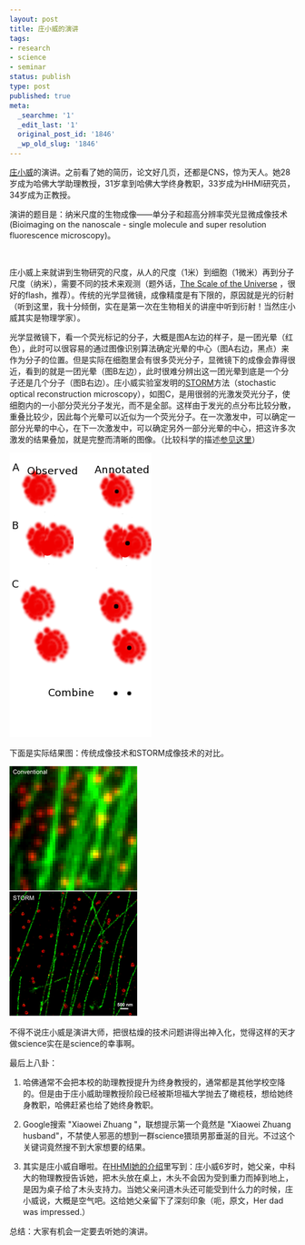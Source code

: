 ```yaml
---
layout: post
title: 庄小威的演讲
tags:
- research
- science
- seminar
status: publish
type: post
published: true
meta:
  _searchme: '1'
  _edit_last: '1'
  original_post_id: '1846'
  _wp_old_slug: '1846'
---
```


<a href="http://zhuang.harvard.edu/" target="_blank">庄小威</a>的演讲。之前看了她的简历，论文好几页，还都是CNS，惊为天人。她28岁成为哈佛大学助理教授，31岁拿到哈佛大学终身教职，33岁成为HHMI研究员，34岁成为正教授。

演讲的题目是：纳米尺度的生物成像——单分子和超高分辨率荧光显微成像技术 (Bioimaging on the nanoscale - single molecule and super resolution fluorescence microscopy)。

 

庄小威上来就讲到生物研究的尺度，从人的尺度（1米）到细胞（1微米）再到分子尺度（纳米），需要不同的技术来观测（题外话，<a href="http://www.newgrounds.com/portal/view/525347" target="_blank">The Scale of the Universe</a> ，很好的flash，推荐）。传统的光学显微镜，成像精度是有下限的，原因就是光的衍射（听到这里，我十分倾倒，实在是第一次在生物相关的讲座中听到衍射！当然庄小威其实是物理学家）。

光学显微镜下，看一个荧光标记的分子，大概是图A左边的样子，是一团光晕（红色），此时可以很容易的通过图像识别算法确定光晕的中心（图A右边，黑点）来作为分子的位置。但是实际在细胞里会有很多荧光分子，显微镜下的成像会靠得很近，看到的就是一团光晕（图B左边），此时很难分辨出这一团光晕到底是一个分子还是几个分子（图B右边）。庄小威实验室发明的<a href="http://zhuang.harvard.edu/storm.html" target="_blank">STORM</a>方法（stochastic optical reconstruction microscopy），如图C，是用很弱的光激发荧光分子，使细胞内的一小部分荧光分子发光，而不是全部。这样由于发光的点分布比较分散，重叠比较少，因此每个光晕可以近似为一个荧光分子。在一次激发中，可以确定一部分光晕的中心，在下一次激发中，可以确定另外一部分光晕的中心，把这许多次激发的结果叠加，就是完整而清晰的图像。（比较科学的描述<a href="http://zhuang.harvard.edu/storm.html" target="_blank">参见这里</a>）

![](/images/2011/09/sketch1.png)

下面是实际结果图：传统成像技术和STORM成像技术的对比。

![](/images/2011/09/storm_figure_cover.png)

不得不说庄小威是演讲大师，把很枯燥的技术问题讲得出神入化，觉得这样的天才做science实在是science的幸事啊。

最后上八卦：

1. 哈佛通常不会把本校的助理教授提升为终身教授的，通常都是其他学校空降的。但是由于庄小威助理教授阶段已经被斯坦福大学抛去了橄榄枝，想给她终身教职，哈佛赶紧也给了她终身教职。

2. Google搜索 "Xiaowei Zhuang "，联想提示第一个竟然是 "Xiaowei Zhuang husband"，不禁使人邪恶的想到一群science猥琐男那垂涎的目光。不过这个关键词竟然搜不到大家想要的结果。

3. 其实是庄小威自曝啦。在<a href="http://www.hhmi.org/research/investigators/zhuang_bio.html" target="_blank">HHMI她的介绍</a>里写到：庄小威6岁时，她父亲，中科大的物理教授告诉她，把木头放在桌上，木头不会因为受到重力而掉到地上，是因为桌子给了木头支持力。当她父亲问道木头还可能受到什么力的时候，庄小威说，大概是空气吧。这给她父亲留下了深刻印象（呃，原文，Her dad was impressed.）

总结：大家有机会一定要去听她的演讲。
